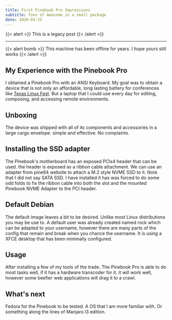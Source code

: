 ```yaml
---
title: First Pinebook Pro Impressions
subtitle: Tons of Awesome in a small package
date: 2020-03-25
---
```


{{< alert >}}
This is a legacy post
{{< /alert >}}

---

{{< alert bomb >}}
This machine has been offline for years. I hope yours still works
{{< /alert >}}

## My Experience with the Pinebook Pro

I obtained a Pinebook Pro with an ANSI Keyboard. My goal was to obtain a device that is not only an affordable, long lasting battery for conferences like [Texas Linux Fest](https://texaslinuxfest.org). But a laptop that I could use every day for editing, composing, and accessing remote environments.

## Unboxing

The device was shipped with all of its components and accessories in a large cargo envelope. simple and effective. No complaints.

## Installing the SSD adapter

The Pinebook's motherboard has an exposed PCIx4 header that can be used. the header is exposed as a ribbon cable attachment. We can use an adapter from pine64 website to attach a M.2 style NVME SSD to it. Note that I did not say SATA SSD. I have installed it has was forced to do some odd folds to fix the ribbon cable into both the slot and the mounted Pinebook NVME Adapter to the PCI header.

## Default Debian

The default image leaves a bit to be desired. Unlike most Linux distributions you may be use to. A default user was already created named rock which can be adapted to your username, however there are many parts of the config that remain and break when you chance the username. It is using a XFCE desktop that has been minimally configured.

## Usage

After installing a few of my tools of the trade. The Pinebook Pro is able to do most tasks well, if it has a hardware transcoder for it. it will work well, however some beefier web applications will drag it to a crawl.

## What's next

Fedora for the Pinebook to be tested. A OS that I am more familiar with. Or something along the lines of Manjaro I3 edition.
